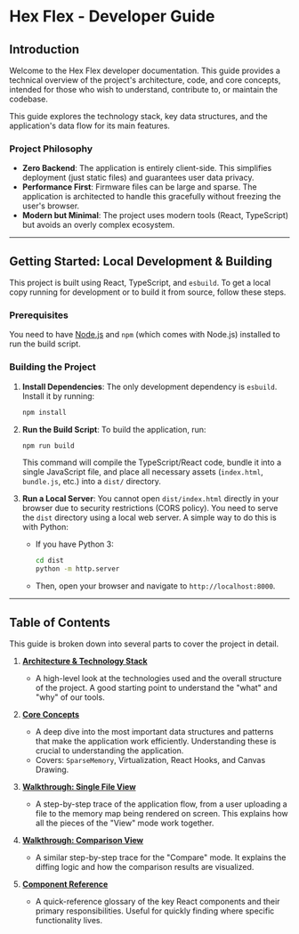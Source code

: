 # Hex Flex - Developer Guide

## Introduction

Welcome to the Hex Flex developer documentation. This guide provides a technical overview of the project's architecture, code, and core concepts, intended for those who wish to understand, contribute to, or maintain the codebase.

This guide explores the technology stack, key data structures, and the application's data flow for its main features.

### Project Philosophy

-   **Zero Backend**: The application is entirely client-side. This simplifies deployment (just static files) and guarantees user data privacy.
-   **Performance First**: Firmware files can be large and sparse. The application is architected to handle this gracefully without freezing the user's browser.
-   **Modern but Minimal**: The project uses modern tools (React, TypeScript) but avoids an overly complex ecosystem.

---

## Getting Started: Local Development & Building

This project is built using React, TypeScript, and `esbuild`. To get a local copy running for development or to build it from source, follow these steps.

### Prerequisites

You need to have [Node.js](https://nodejs.org/) and `npm` (which comes with Node.js) installed to run the build script.

### Building the Project

1.  **Install Dependencies**: The only development dependency is `esbuild`. Install it by running:
    ```bash
    npm install
    ```

2.  **Run the Build Script**: To build the application, run:
    ```bash
    npm run build
    ```
    This command will compile the TypeScript/React code, bundle it into a single JavaScript file, and place all necessary assets (`index.html`, `bundle.js`, etc.) into a `dist/` directory.

3.  **Run a Local Server**: You cannot open `dist/index.html` directly in your browser due to security restrictions (CORS policy). You need to serve the `dist` directory using a local web server. A simple way to do this is with Python:

    *   If you have Python 3:
        ```bash
        cd dist
        python -m http.server
        ```
    *   Then, open your browser and navigate to `http://localhost:8000`.

---

## Table of Contents

This guide is broken down into several parts to cover the project in detail.

1.  **[Architecture & Technology Stack](./dev/01-ARCHITECTURE.md)**
    -   A high-level look at the technologies used and the overall structure of the project. A good starting point to understand the "what" and "why" of our tools.

2.  **[Core Concepts](./dev/02-CORE-CONCEPTS.md)**
    -   A deep dive into the most important data structures and patterns that make the application work efficiently. Understanding these is crucial to understanding the application.
    -   Covers: `SparseMemory`, Virtualization, React Hooks, and Canvas Drawing.

3.  **[Walkthrough: Single File View](./dev/03-SINGLE-FILE-VIEW-FLOW.md)**
    -   A step-by-step trace of the application flow, from a user uploading a file to the memory map being rendered on screen. This explains how all the pieces of the "View" mode work together.

4.  **[Walkthrough: Comparison View](./dev/04-COMPARISON-VIEW-FLOW.md)**
    -   A similar step-by-step trace for the "Compare" mode. It explains the diffing logic and how the comparison results are visualized.

5.  **[Component Reference](./dev/05-COMPONENT-REFERENCE.md)**
    -   A quick-reference glossary of the key React components and their primary responsibilities. Useful for quickly finding where specific functionality lives.
